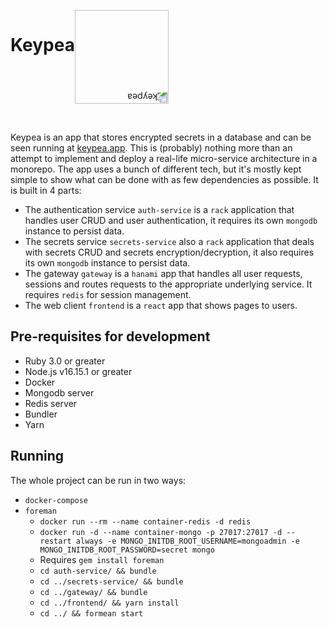 <div style="flex: auto">
  <h1 style="float: left">Keypea</h1>
  <p align="left">
    <img alt="keypea" src="https://keypea.app/assets/pea-c10e0357.svg" width="150" style="transform: rotate(180deg)">
  </p>
  <br />
</div>

Keypea is an app that stores encrypted secrets in a database and can be seen running at [keypea.app](https://keypea.app). This is (probably) nothing more than an attempt to implement and deploy a real-life micro-service architecture in a monorepo. The app uses a bunch of different tech, but it's mostly kept simple to show what can be done with as few dependencies as possible. It is built in 4 parts:

- The authentication service `auth-service` is a `rack` application that handles user CRUD and user authentication, it requires its own `mongodb` instance to persist data.
- The secrets service `secrets-service` also a `rack` application that deals with secrets CRUD and secrets encryption/decryption, it also requires its own `mongodb` instance to persist data.
- The gateway `gateway` is a `hanami` app that handles all user requests, sessions and routes requests to the appropriate underlying service. It requires `redis` for session management.
- The web client `frontend` is a `react` app that shows pages to users.

## Pre-requisites for development
- Ruby 3.0 or greater
- Node.js v16.15.1 or greater
- Docker
- Mongodb server
- Redis server
- Bundler
- Yarn

## Running
The whole project can be run in two ways:

- `docker-compose`
- `foreman`
  - `docker run --rm --name container-redis -d redis`
  - `docker run -d --name container-mongo -p 27017:27017 -d --restart always -e MONGO_INITDB_ROOT_USERNAME=mongoadmin -e MONGO_INITDB_ROOT_PASSWORD=secret mongo`
  - Requires `gem install foreman`
  - `cd auth-service/ && bundle`
  - `cd ../secrets-service/ && bundle`
  - `cd ../gateway/ && bundle`
  - `cd ../frontend/ && yarn install`
  - `cd ../ && formean start`
